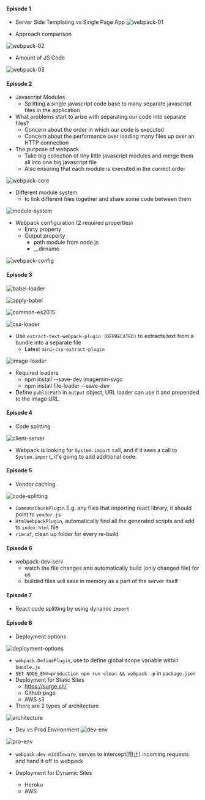 #### Episode 1 ####
* Server Side Templating vs Single Page App
![webpack-01](https://user-images.githubusercontent.com/5309726/59971196-1a50e980-95aa-11e9-9503-6bc97f626b33.png)

* Approach comparison

![webpack-02](https://user-images.githubusercontent.com/5309726/59971223-829fcb00-95aa-11e9-8ff5-f325a221bde2.png)


* Amount of JS Code

![webpack-03](https://user-images.githubusercontent.com/5309726/59971264-1e313b80-95ab-11e9-9bad-66446a794c56.png)

#### Episode 2 ####
* Javascript Modules
  * Splitting a single javascript code base to many separate javascript files in the application
* What problems start to arise with separating our code into separate files?
  * Concern about the order in which our code is executed
  * Concern about the performance over loading many files up over an HTTP connection
* The purpose of webpack
  * Take big collection of tiny little javascript modules and merge them all into one big javascript file
  * Also ensuring that each module is executed in the correct order
  
![webpack-core](https://user-images.githubusercontent.com/5309726/59971351-05298a00-95ad-11e9-8597-50527c475450.png)

* Different module system
  * to link different files together and share some code between them

![module-system](https://user-images.githubusercontent.com/5309726/59971447-e6c48e00-95ae-11e9-99a3-10170f17e114.png)

* Webpack configuration (2 required properties)
  * Enrty property
  * Output property
    * path module from node.js
    * __dirname
  
![webpack-config](https://user-images.githubusercontent.com/5309726/59977602-a3493e80-9605-11e9-99e3-8b1848f577fb.png)

#### Episode 3 ####
![babel-loader](https://user-images.githubusercontent.com/5309726/60185167-07654000-985c-11e9-9c0e-122a4c351c6d.png)

![apply-babel](https://user-images.githubusercontent.com/5309726/60185498-9c683900-985c-11e9-8b92-216a17bdc37e.png)

![common-es2015](https://user-images.githubusercontent.com/5309726/60186954-5660a480-985f-11e9-923f-623aa9abca58.png)

![css-loader](https://user-images.githubusercontent.com/5309726/60187607-747ad480-9860-11e9-82b2-6a4c594b46fc.png)

* Use `extract-text-webpack-plugin (DEPRECATED)` to extracts text from a bundle into a separate file
  * Latest `mini-css-extract-plugin`
  
![image-loader](https://user-images.githubusercontent.com/5309726/60190013-83638600-9864-11e9-88ac-acce1f66d370.png)
* Required loaders
  * npm install --save-dev imagemin-svgo
  * npm install file-loader --save-dev
 * Define `publicPath` in `output` object, URL loader can use it and prepended to the image URL.

#### Episode 4 ####
* Code splitting

![client-server](https://user-images.githubusercontent.com/5309726/60270030-229a8300-9922-11e9-9745-d7754ed50cc9.png)

* Webpack is looking for `System.import` call, and if it sees a call to `System.import`, it's going to add additional code.

#### Episode 5 ####
* Vendor caching

![code-splitting](https://user-images.githubusercontent.com/5309726/60273073-df431300-9927-11e9-99e9-c78e77091b5b.png)
* `CommonsChunkPlugin` E.g. any files that importing react library, it should point to `vendor.js`
* `HtmlWebpackPlugin`, automatically find all the generated scripts and add to `index.html` file
* `rimraf`, clean up folder for every re-build

#### Episode 6 ####
* webpack-dev-serv
  * watch the file changes and automatically build (only changed file) for us
  * builded files will save in memory as a part of the server itself
  
#### Episode 7 ####
* React code splitting by using dynamic `import`

#### Episode 8 ####
* Deployment options

![deployment-options](https://user-images.githubusercontent.com/5309726/60672703-9d2a4c00-9ea8-11e9-91ee-694e0e48909e.png)

* `webpack.DefinePlugin`, use to define global scope variable within `bundle.js`
* `SET NODE_ENV=production npm run clean && webpack -p` in `package.json`
* Deployment for Static Sites
  * https://surge.sh/
  * Github page
  * AWS s3
* There are 2 types of architecture 

![architecture](https://user-images.githubusercontent.com/5309726/60724613-7c75fb00-9f69-11e9-873a-d5841e620e3f.png)

* Dev vs Prod Environment
![dev-env](https://user-images.githubusercontent.com/5309726/60724858-18a00200-9f6a-11e9-891b-cd1c9fa28277.png)

![pro-env](https://user-images.githubusercontent.com/5309726/60724865-2190d380-9f6a-11e9-9611-b1bcc3edd5c2.png)

* `webpack-dev-middleware`, serves to intercept(阻止) incoming requests and hand it off to webpack

* Deployment for Dynamic Sites
  * Heroku
  * AWS
